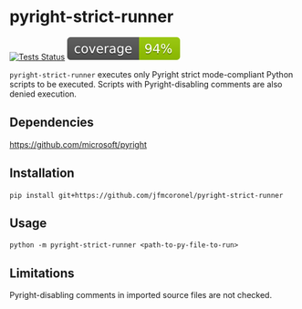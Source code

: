# pyright-strict-runner

[![Tests Status](https://github.com/jfmcoronel/pyright-strict-runner/workflows/Tests/badge.svg?branch=main&event=push)](https://github.com/jfmcoronel/pyright-strict-runner/actions?query=workflow%3ATests+branch%3Amain+event%3Apush)
[![Code Coverage](coverage.svg)](https://github.com/jfmcoronel/pyright-strict-runner/actions?query=workflow%3ATests+branch%3Amain+event%3Apush)

`pyright-strict-runner` executes only Pyright strict mode-compliant Python scripts to be executed. Scripts with Pyright-disabling comments are also denied execution.

## Dependencies

https://github.com/microsoft/pyright

## Installation

```
pip install git+https://github.com/jfmcoronel/pyright-strict-runner
```

## Usage

```
python -m pyright-strict-runner <path-to-py-file-to-run>
```

## Limitations

Pyright-disabling comments in imported source files are not checked.
